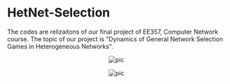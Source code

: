 # HetNet-Selection

The codes are relizaitons of our final project of EE357, Computer Network course. The topic of our project is "Dynamics of General Network Selection Games in Heterogeneous Networks".

<div align=center>

![pic](https://github.com/Riolu/HetNet-Selection/blob/master/3_Evolutionary_Equilibrium_with_multiple_lines/Evolutionary_Equilibrium.png) 

![pic](https://github.com/Riolu/HetNet-Selection/blob/master/5_Nash_Equilibrium_3D/Nash%20Equilibrium.png)  
</div>
